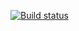 [![Build status](https://ci.appveyor.com/api/projects/status/x0o5su80qqoypvp6?svg=true)](https://ci.appveyor.com/project/yanabialkova/atomatedtesting-hw-5-1)
